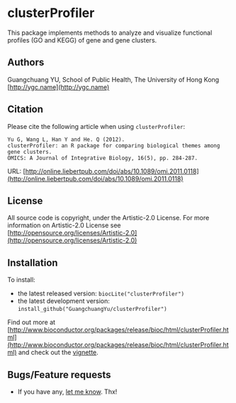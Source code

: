 #  clusterProfiler

This package implements methods to analyze and visualize functional profiles (GO and KEGG) of gene and gene clusters.

## Authors ##

Guangchuang YU, School of Public Health, The University of Hong Kong [http://ygc.name](http://ygc.name)

## Citation ##

Please cite the following article when using `clusterProfiler`:

```
Yu G, Wang L, Han Y and He. Q (2012). 
clusterProfiler: an R package for comparing biological themes among gene clusters.
OMICS: A Journal of Integrative Biology, 16(5), pp. 284-287. 
```

URL: [http://online.liebertpub.com/doi/abs/10.1089/omi.2011.0118](http://online.liebertpub.com/doi/abs/10.1089/omi.2011.0118)

## License ##

All source code is copyright, under the Artistic-2.0 License.
For more information on Artistic-2.0 License see [http://opensource.org/licenses/Artistic-2.0](http://opensource.org/licenses/Artistic-2.0)

## Installation ##

To install:
 * the latest released version:
   `biocLite("clusterProfiler")`
 * the latest development version:
   `install_github("GuangchuangYu/clusterProfiler")`

Find out more at [http://www.bioconductor.org/packages/release/bioc/html/clusterProfiler.html](http://www.bioconductor.org/packages/release/bioc/html/clusterProfiler.html) and check out the [vignette](http://www.bioconductor.org/packages/release/bioc/vignettes/clusterProfiler/inst/doc/clusterProfiler.pdf).


## Bugs/Feature requests ##

 - If you have any, [let me know](https://github.com/GuangchuangYu/clusterProfiler/issues). Thx!

